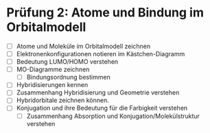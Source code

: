 # Prüfung 2: Atome und Bindung im Orbitalmodell

* [ ] Atome und Moleküle im Orbitalmodell zeichnen
* [ ] Elektronenkonfigurationen notieren im Kästchen-Diagramm
* [ ] Bedeutung LUMO/HOMO verstehen
* [ ] MO-Diagramme zeichnen
  * [ ] Bindungsordnung bestimmen
* [ ] Hybridisierungen kennen
* [ ] Zusammenhang Hybridisierung und Geometrie verstehen
* [ ] Hybridorbitale zeichnen können.
* [ ] Konjugation und ihre Bedeutung für die Farbigkeit verstehen
  * [ ] Zusammenhang Absorption und Konjugation/Molekülstruktur verstehen
